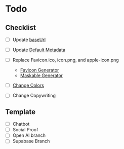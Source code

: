 # Todo

## Checklist

- [ ] Update [baseUrl](src/app/lib/common/baseUrl.ts)
- [ ] Update [Default Metadata](src/app/assets/meta/defaultMetadata.ts)
- [ ] Replace Favicon.ico, icon.png, and apple-icon.png

  - [Favicon Generator](https://realfavicongenerator.net/)
  - [Maskable Generator](https://maskable.app/editor)

- [ ] [Change Colors](https://tailwindcss.com/docs/customizing-colors)
- [ ] Change Copywriting

## Template

- [ ] Chatbot
- [ ] Social Proof
- [ ] Open AI branch
- [ ] Supabase Branch
